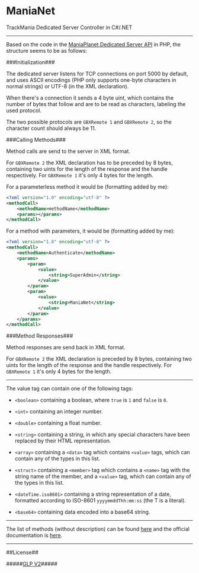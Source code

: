 ManiaNet
========

TrackMania Dedicated Server Controller in C#/.NET

---------------------------------------------------------------------------------------------------------------------------------

Based on the code in the [ManiaPlanet Dedicated Server API](https://github.com/maniaplanet/dedicated-server-api/tree/master/libraries/Maniaplanet/DedicatedServer) in PHP,
the structure seems to be as follows:

###Initialization###

The dedicated server listens for TCP connections on port 5000 by default, and uses ASCII encodings (PHP only supports one-byte characters in normal strings) or UTF-8 (in the XML declaration).

When there's a connection it sends a 4 byte uint, which contains the number of bytes that follow and are to be read as characters, labeling the used protocol.

The two possible protocols are `GBXRemote 1` and `GBXRemote 2`, so the character count should always be 11.

###Calling Methods###

Method calls are send to the server in XML format.

For `GBXRemote 2` the XML declaration has to be preceded by 8 bytes, containing two uints for the length of the response and the handle respectively.
For `GBXRemote 1` it's only 4 bytes for the length.

For a parameterless method it would be (formatting added by me):

``` XML
<?xml version="1.0" encoding="utf-8" ?>
<methodCall>
	<methodName>methodName</methodName>
	<params></params>
</methodCall>
```

For a method with parameters, it would be (formatting added by me):

``` XML
<?xml version="1.0" encoding="utf-8" ?>
<methodCall>
	<methodName>Authenticate</methodName>
	<params>
		<param>
			<value>
				<string>SuperAdmin</string>
			</value>
		</param>
		<param>
			<value>
				<string>ManiaNet</string>
			</value>
		</param>
	</params>
</methodCall>
```

###Method Responses###

Method responses are send back in XML format.

For `GBXRemote 2` the XML declaration is preceded by 8 bytes, containing two uints for the length of the response and the handle respectively.
For `GBXRemote 1` it's only 4 bytes for the length.

---------------------------------------------------------------------------------------------------------------------------------

The value tag can contain one of the following tags:

* `<boolean>` containing a boolean, where `true` is `1` and `false` is `0`.

* `<int>` containing an integer number.

* `<double>` containing a float number.

* `<string>` containing a string, in which any special characters have been replaced by their HTML representation.

* `<array>` containing a `<data>` tag which contains `<value>` tags, which can contain any of the types in this list.

* `<struct>` containing a `<member>` tag which contains a `<name>` tag with the string name of the member, and a `<value>` tag, which can contain any of the types in this list.

* `<dateTime.iso8601>` containing a string representation of a date, formatted according to ISO-8601 `yyyymmddThh:mm:ss` (the T is a literal).

* `<base64>` containing data encoded into a base64 string.

---------------------------------------------------------------------------------------------------------------------------------

The list of methods (without description) can be found [here](https://github.com/Banane9/ManiaNet/blob/master/RPC-Method-List.md) and the official documentation is [here](http://maniaplanet.github.io/documentation//dedicated-server/methods/latest.html).

---------------------------------------------------------------------------------------------------------------------------------

##License##

#####[GLP V2](https://github.com/Banane9/ManiaNet/master/LICENSE.md)#####
